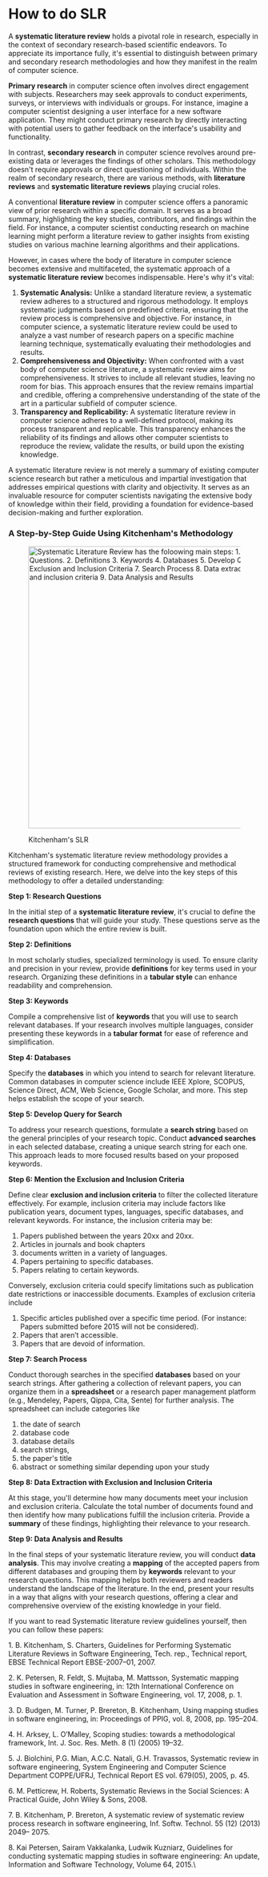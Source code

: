 # How to do SLR

A **systematic literature review** holds a pivotal role in research, especially in the context of secondary research-based scientific endeavors. To appreciate its importance fully, it's essential to distinguish between primary and secondary research methodologies and how they manifest in the realm of computer science.

**Primary research** in computer science often involves direct engagement with subjects. Researchers may seek approvals to conduct experiments, surveys, or interviews with individuals or groups. For instance, imagine a computer scientist designing a user interface for a new software application. They might conduct primary research by directly interacting with potential users to gather feedback on the interface's usability and functionality.

In contrast, **secondary research** in computer science revolves around pre-existing data or leverages the findings of other scholars. This methodology doesn't require approvals or direct questioning of individuals. Within the realm of secondary research, there are various methods, with **literature reviews** and **systematic literature reviews** playing crucial roles.

A conventional **literature review** in computer science offers a panoramic view of prior research within a specific domain. It serves as a broad summary, highlighting the key studies, contributors, and findings within the field. For instance, a computer scientist conducting research on machine learning might perform a literature review to gather insights from existing studies on various machine learning algorithms and their applications.

However, in cases where the body of literature in computer science becomes extensive and multifaceted, the systematic approach of a **systematic literature review** becomes indispensable. Here's why it's vital:

1. **Systematic Analysis:** Unlike a standard literature review, a systematic review adheres to a structured and rigorous methodology. It employs systematic judgments based on predefined criteria, ensuring that the review process is comprehensive and objective. For instance, in computer science, a systematic literature review could be used to analyze a vast number of research papers on a specific machine learning technique, systematically evaluating their methodologies and results.
2. **Comprehensiveness and Objectivity:** When confronted with a vast body of computer science literature, a systematic review aims for comprehensiveness. It strives to include all relevant studies, leaving no room for bias. This approach ensures that the review remains impartial and credible, offering a comprehensive understanding of the state of the art in a particular subfield of computer science.
3. **Transparency and Replicability:** A systematic literature review in computer science adheres to a well-defined protocol, making its process transparent and replicable. This transparency enhances the reliability of its findings and allows other computer scientists to reproduce the review, validate the results, or build upon the existing knowledge.

A systematic literature review is not merely a summary of existing computer science research but rather a meticulous and impartial investigation that addresses empirical questions with clarity and objectivity. It serves as an invaluable resource for computer scientists navigating the extensive body of knowledge within their field, providing a foundation for evidence-based decision-making and further exploration.

### A Step-by-Step Guide Using Kitchenham's Methodology

<figure><img src="https://miro.medium.com/v2/resize:fit:1400/1*x74ybVuwIIhtLh68G_2esQ.png" alt="Systematic Literature Review has the foloowing main steps: 1. Research Questions. 2. Definitions 3. Keywords 4. Databases 5. Develop Query for Search 6. Exclusion and Inclusion Criteria 7. Search Process 8. Data extraction with exclusion and inclusion criteria 9. Data Analysis and Results" width="563"><figcaption><p>Kitchenham's SLR</p></figcaption></figure>

Kitchenham's systematic literature review methodology provides a structured framework for conducting comprehensive and methodical reviews of existing research. Here, we delve into the key steps of this methodology to offer a detailed understanding:

**Step 1: Research Questions**

In the initial step of a **systematic literature review**, it's crucial to define the **research questions** that will guide your study. These questions serve as the foundation upon which the entire review is built.

**Step 2: Definitions**

In most scholarly studies, specialized terminology is used. To ensure clarity and precision in your review, provide **definitions** for key terms used in your research. Organizing these definitions in a **tabular style** can enhance readability and comprehension.

**Step 3: Keywords**

Compile a comprehensive list of **keywords** that you will use to search relevant databases. If your research involves multiple languages, consider presenting these keywords in a **tabular format** for ease of reference and simplification.

**Step 4: Databases**

Specify the **databases** in which you intend to search for relevant literature. Common databases in computer science include IEEE Xplore, SCOPUS, Science Direct, ACM, Web Science, Google Scholar, and more. This step helps establish the scope of your search.

**Step 5: Develop Query for Search**

To address your research questions, formulate a **search string** based on the general principles of your research topic. Conduct **advanced searches** in each selected database, creating a unique search string for each one. This approach leads to more focused results based on your proposed keywords.

**Step 6: Mention the Exclusion and Inclusion Criteria**

Define clear **exclusion and inclusion criteria** to filter the collected literature effectively. For example, inclusion criteria may include factors like publication years, document types, languages, specific databases, and relevant keywords. For instance, the inclusion criteria may be:&#x20;

1. Papers published between the years 20xx and 20xx.&#x20;
2. Articles in journals and book chapters&#x20;
3. documents written in a variety of languages.&#x20;
4. Papers pertaining to specific databases.&#x20;
5. Papers relating to certain keywords.

Conversely, exclusion criteria could specify limitations such as publication date restrictions or inaccessible documents. Examples of exclusion criteria include&#x20;

1. Specific articles published over a specific time period. (For instance: Papers submitted before 2015 will not be considered).&#x20;
2. Papers that aren’t accessible.&#x20;
3. Papers that are devoid of information.

**Step 7: Search Process**

Conduct thorough searches in the specified **databases** based on your search strings. After gathering a collection of relevant papers, you can organize them in a **spreadsheet** or a research paper management platform (e.g., Mendeley, Papers, Qippa, Cita, Sente) for further analysis. The spreadsheet can include categories like

1. the date of search
2. database code
3. database details
4. search strings,&#x20;
5. the paper's title&#x20;
6. abstract or something similar depending upon your study

**Step 8: Data Extraction with Exclusion and Inclusion Criteria**

At this stage, you'll determine how many documents meet your inclusion and exclusion criteria. Calculate the total number of documents found and then identify how many publications fulfill the inclusion criteria. Provide a **summary** of these findings, highlighting their relevance to your research.

**Step 9: Data Analysis and Results**

In the final steps of your systematic literature review, you will conduct **data analysis**. This may involve creating a **mapping** of the accepted papers from different databases and grouping them by **keywords** relevant to your research questions. This mapping helps both reviewers and readers understand the landscape of the literature. In the end, present your results in a way that aligns with your research questions, offering a clear and comprehensive overview of the existing knowledge in your field.

If you want to read Systematic literature review guidelines yourself, then you can follow these papers:

1\. B. Kitchenham, S. Charters, Guidelines for Performing Systematic Literature Reviews in Software Engineering, Tech. rep., Technical report, EBSE Technical Report EBSE-2007–01, 2007.

2\. K. Petersen, R. Feldt, S. Mujtaba, M. Mattsson, Systematic mapping studies in software engineering, in: 12th International Conference on Evaluation and Assessment in Software Engineering, vol. 17, 2008, p. 1.

3\. D. Budgen, M. Turner, P. Brereton, B. Kitchenham, Using mapping studies in software engineering, in: Proceedings of PPIG, vol. 8, 2008, pp. 195–204.

4\. H. Arksey, L. O’Malley, Scoping studies: towards a methodological framework, Int. J. Soc. Res. Meth. 8 (1) (2005) 19–32.

5\. J. Biolchini, P.G. Mian, A.C.C. Natali, G.H. Travassos, Systematic review in software engineering, System Engineering and Computer Science Department COPPE/UFRJ, Technical Report ES vol. 679(05), 2005, p. 45.

6\. M. Petticrew, H. Roberts, Systematic Reviews in the Social Sciences: A Practical Guide, John Wiley & Sons, 2008.

7\. B. Kitchenham, P. Brereton, A systematic review of systematic review process research in software engineering, Inf. Softw. Technol. 55 (12) (2013) 2049– 2075.

8\. Kai Petersen, Sairam Vakkalanka, Ludwik Kuzniarz, Guidelines for conducting systematic mapping studies in software engineering: An update, Information and Software Technology, Volume 64, 2015.\

